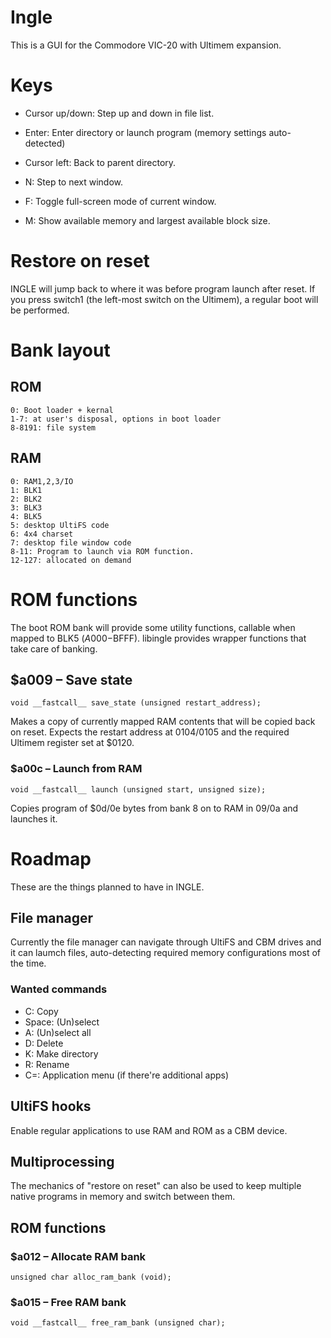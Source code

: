 # Ingle

This is a GUI for the Commodore VIC-20 with Ultimem expansion.

# Keys

* Cursor up/down: Step up and down in file list.
* Enter: Enter directory or launch program (memory settings auto-detected)
* Cursor left: Back to parent directory.

* N: Step to next window.
* F: Toggle full-screen mode of current window.
* M: Show available memory and largest available block size.

# Restore on reset

INGLE will jump back to where it was before program launch after reset.
If you press switch1 (the left-most switch on the Ultimem), a regular
boot will be performed.

# Bank layout

## ROM

```
0: Boot loader + kernal
1-7: at user's disposal, options in boot loader
8-8191: file system
```

## RAM

```
0: RAM1,2,3/IO
1: BLK1
2: BLK2
3: BLK3
4: BLK5
5: desktop UltiFS code
6: 4x4 charset
7: desktop file window code
8-11: Program to launch via ROM function.
12-127: allocated on demand
```

# ROM functions

The boot ROM bank will provide some utility functions, callable when
mapped to BLK5 ($A000-$BFFF).  libingle provides wrapper functions
that take care of banking.

## $a009 – Save state

```
void __fastcall__ save_state (unsigned restart_address);
```

Makes a copy of currently mapped RAM contents that will be copied
back on reset. Expects the restart address at $0104/$0105 and the
required Ultimem register set at $0120.

### $a00c – Launch from RAM

```
void __fastcall__ launch (unsigned start, unsigned size);
```

Copies program of $0d/0e bytes from bank 8 on to RAM in $09/$0a
and launches it.


# Roadmap

These are the things planned to have in INGLE.

## File manager

Currently the file manager can navigate through UltiFS and CBM drives
and it can laumch files, auto-detecting required memory configurations
most of the time.

### Wanted commands

* C: Copy
* Space: (Un)select
* A: (Un)select all
* D: Delete
* K: Make directory
* R: Rename
* C=: Application menu (if there're additional apps)

## UltiFS hooks

Enable regular applications to use RAM and ROM as a CBM device.

## Multiprocessing

The mechanics of "restore on reset" can also be used to keep
multiple native programs in memory and switch between them.

## ROM functions

### $a012 – Allocate RAM bank

```
unsigned char alloc_ram_bank (void);
```

### $a015 – Free RAM bank

```
void __fastcall__ free_ram_bank (unsigned char);
```
